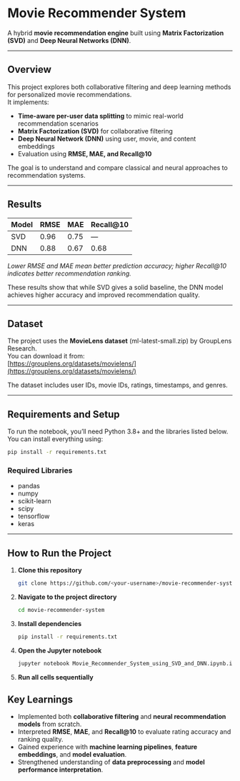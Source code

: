 # Movie Recommender System

A hybrid **movie recommendation engine** built using **Matrix Factorization (SVD)** and **Deep Neural Networks (DNN)**.  

---

## Overview
This project explores both collaborative filtering and deep learning methods for personalized movie recommendations.  
It implements:
- **Time-aware per-user data splitting** to mimic real-world recommendation scenarios  
- **Matrix Factorization (SVD)** for collaborative filtering  
- **Deep Neural Network (DNN)** using user, movie, and content embeddings  
- Evaluation using **RMSE, MAE, and Recall@10**

The goal is to understand and compare classical and neural approaches to recommendation systems.

---

## Results

| Model | RMSE | MAE | Recall@10 |
|--------|------|-----|-----------|
| SVD | 0.96 | 0.75 | — |
| DNN | 0.88 | 0.67 | 0.68 |

*Lower RMSE and MAE mean better prediction accuracy; higher Recall@10 indicates better recommendation ranking.*  

These results show that while SVD gives a solid baseline, the DNN model achieves higher accuracy and improved recommendation quality.

---

## Dataset
The project uses the **MovieLens dataset** (ml-latest-small.zip) by GroupLens Research.  
You can download it from:  
[https://grouplens.org/datasets/movielens/](https://grouplens.org/datasets/movielens/)

The dataset includes user IDs, movie IDs, ratings, timestamps, and genres.  

---

## Requirements and Setup

To run the notebook, you’ll need Python 3.8+ and the libraries listed below.  
You can install everything using:

```bash
pip install -r requirements.txt
```
### Required Libraries
- pandas  
- numpy  
- scikit-learn  
- scipy  
- tensorflow  
- keras

---

## How to Run the Project

1. **Clone this repository**
   ```bash
   git clone https://github.com/<your-username>/movie-recommender-system.git
   ```
2. **Navigate to the project directory**
   ```bash
   cd movie-recommender-system
   ```
3. **Install dependencies**
   ```bash
   pip install -r requirements.txt
   ```
4. **Open the Jupyter notebook**
    ```bash
   jupyter notebook Movie_Recommender_System_using_SVD_and_DNN.ipynb.ipynb
   ```
5. **Run all cells sequentially**


## Key Learnings

- Implemented both **collaborative filtering** and **neural recommendation models** from scratch.    
- Interpreted **RMSE**, **MAE**, and **Recall@10** to evaluate rating accuracy and ranking quality.  
- Gained experience with **machine learning pipelines**, **feature embeddings**, and **model evaluation**.  
- Strengthened understanding of **data preprocessing** and **model performance interpretation**.


